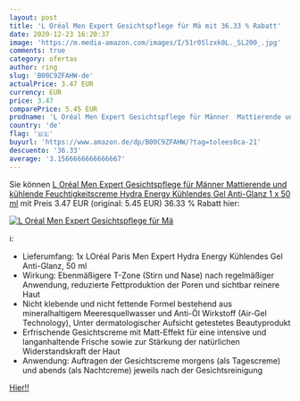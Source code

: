 ```yaml
---
layout: post
title: 'L Oréal Men Expert Gesichtspflege für Mä mit 36.33 % Rabatt'
date: 2020-12-23 16:20:37
image: 'https://m.media-amazon.com/images/I/51r0Slzxk0L._SL200_.jpg'
comments: true
category: ofertas
author: ring
slug: 'B00C9ZFAHW-de'
actualPrice: 3.47 EUR
currency: EUR
price: 3.47
comparePrice: 5.45 EUR
prodname: 'L Oréal Men Expert Gesichtspflege für Männer  Mattierende und kühlende Feuchtigkeitscreme  Hydra Energy Kühlendes Gel Anti-Glanz  1 x 50 ml'
country: 'de'
flag: '🇩🇪'
buyurl: 'https://www.amazon.de/dp/B00C9ZFAHW/?tag=tolees0ca-21'
descuento: '36.33'
average: '3.1566666666666667'
---
```


Sie können [L Oréal Men Expert Gesichtspflege für Männer  Mattierende und kühlende Feuchtigkeitscreme  Hydra Energy Kühlendes Gel Anti-Glanz  1 x 50 ml](https://www.amazon.de/dp/B00C9ZFAHW/?tag=tolees0ca-21) mit Preis 3.47 EUR (original: 5.45 EUR) 36.33 % Rabatt hier:

[![L Oréal Men Expert Gesichtspflege für Mä](https://m.media-amazon.com/images/I/51r0Slzxk0L._SL200_.jpg)](https://www.amazon.de/dp/B00C9ZFAHW/?tag=tolees0ca-21)

ℹ️:

- Lieferumfang: 1x LOréal Paris Men Expert Hydra Energy Kühlendes Gel Anti-Glanz, 50 ml
- Wirkung: Ebenmäßigere T-Zone (Stirn und Nase) nach regelmäßiger Anwendung, reduzierte Fettproduktion der Poren und sichtbar reinere Haut
- Nicht klebende und nicht fettende Formel bestehend aus mineralhaltigem Meeresquellwasser und Anti-Öl Wirkstoff (Air-Gel Technology), Unter dermatologischer Aufsicht getestetes Beautyprodukt
- Erfrischende Gesichtscreme mit Matt-Effekt für eine intensive und langanhaltende Frische sowie zur Stärkung der natürlichen Widerstandskraft der Haut
- Anwendung: Auftragen der Gesichtscreme morgens (als Tagescreme) und abends (als Nachtcreme) jeweils nach der Gesichtsreinigung

[Hier!!](https://www.amazon.de/dp/B00C9ZFAHW/?tag=tolees0ca-21)
